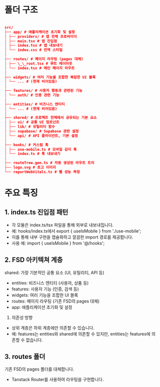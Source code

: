 # 폴더 구조

```json

src/
├── app/ # 애플리케이션 초기화 및 설정
│ ├── providers/ # 앱 전체 프로바이더
│ ├── main.tsx # 앱 진입점
│ ├── index.tsx # 앱 내보내기
│ └── index.css # 전역 스타일
│
├── routes/ # 페이지 라우팅 (pages 대체)
│ ├── \_\_root.tsx # 루트 레이아웃
│ └── index.tsx # 메인 페이지 라우트
│
├── widgets/ # 여러 기능을 조합한 복잡한 UI 블록
│ └── ... # (현재 비어있음)
│
├── features/ # 사용자 행동과 관련된 기능
│ └── auth/ # 인증 관련 기능
│
├── entities/ # 비즈니스 엔티티
│ └── ... # (현재 비어있음)
│
├── shared/ # 프로젝트 전체에서 공유되는 기본 요소
│ ├── ui/ # 공통 UI 컴포넌트
│ ├── lib/ # 유틸리티 함수
│ ├── supabase/ # Supabase 관련 설정
│ └── api/ # API 클라이언트, 기본 설정
│
├── hooks/ # 커스텀 훅
│ ├── use-mobile.ts # 모바일 감지 훅
│ └── index.ts # 훅 내보내기
│
├── routeTree.gen.ts # 자동 생성된 라우트 트리
├── logo.svg # 로고 이미지
└── reportWebVitals.ts # 웹 성능 측정

```

# 주요 특징

## 1. index.ts 진입점 패턴

- 각 모듈은 index.ts/tsx 파일을 통해 외부로 내보내집니다.
- 예: hooks/index.ts에서 export { useIsMobile } from './use-mobile';
- 이를 통해 내부 구현을 캡슐화하고 깔끔한 import 경로를 제공합니다.
- 사용 예: import { useIsMobile } from '@/hooks';

## 2. FSD 아키텍쳐 계층

shared: 가장 기본적인 공통 요소 (UI, 유틸리티, API 등)

- entities: 비즈니스 엔티티 (사용자, 상품 등)
- features: 사용자 기능 (인증, 검색 등)
- widgets: 여러 기능을 조합한 UI 블록
- routes: 페이지 라우팅 (기존 FSD의 pages 대체)
- app: 애플리케이션 초기화 및 설정

1. 의존성 방향

- 상위 계층은 하위 계층에만 의존할 수 있습니다.
- 예: features는 entities와 shared에 의존할 수 있지만, entities는 features에 의존할 수 없습니다.

## 3. routes 폴더

기존 FSD의 pages 폴더를 대체합니다.

- Tanstack Router를 사용하여 라우팅을 구현합니다.
